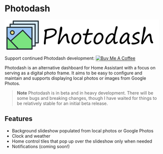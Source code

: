 # Photodash

![Photodash Logo](/logo.png)

Support continued Photodash development:
<a href="https://www.buymeacoffee.com/uMhxJCzPS" target="_blank"><img
src="https://www.buymeacoffee.com/assets/img/custom_images/orange_img.png"
alt="Buy Me A Coffee" style="height: 41px !important;width: 174px
!important;box-shadow: 0px 3px 2px 0px rgba(190, 190, 190, 0.5)
!important;-webkit-box-shadow: 0px 3px 2px 0px rgba(190, 190, 190, 0.5)
!important;" ></a>

Photodash is an alternative dashboard for Home Assistant with a focus on serving as a digital photo frame. It aims to be easy to configure and maintain and supports displaying local photos or images from Google Photos.

> **Note**
> Photodash is in beta and in heavy development. There will be some bugs and breaking changes, though I have waited for things to be relatively stable for an initial beta release.

## Features
- Background slideshow populated from local photos or Google Photos
- Clock and weather
- Home control tiles that pop up over the slideshow only when needed
- Notifications (coming soon!)